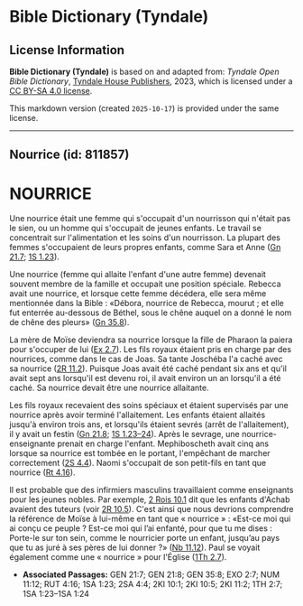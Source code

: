 # Bible Dictionary (Tyndale)

## License Information

**Bible Dictionary (Tyndale)** is based on and adapted from: _Tyndale Open Bible Dictionary_, [Tyndale House Publishers](https://tyndaleopenresources.com/), 2023, which is licensed under a [CC BY-SA 4.0 license](https://creativecommons.org/licenses/by-sa/4.0/legalcode.en).

This markdown version (created `2025-10-17`) is provided under the same license.



--------------------------------

## Nourrice (id: 811857)

NOURRICE
========

Une nourrice était une femme qui s'occupait d'un nourrisson qui n'était pas le sien, ou un homme qui s'occupait de jeunes enfants. Le travail se concentrait sur l'alimentation et les soins d'un nourrisson. La plupart des femmes s'occupaient de leurs propres enfants, comme Sara et Anne ([Gn 21\.7](https://ref.ly/Gen21:7); [1S 1\.23](https://ref.ly/1Sam1:23)).

Une nourrice (femme qui allaite l'enfant d'une autre femme) devenait souvent membre de la famille et occupait une position spéciale. Rebecca avait une nourrice, et lorsque cette femme décédera, elle sera même mentionnée dans la Bible : «Débora, nourrice de Rebecca, mourut ; et elle fut enterrée au\-dessous de Béthel, sous le chêne auquel on a donné le nom de chêne des pleurs» ([Gn 35\.8](https://ref.ly/Gen35:8)).

La mère de Moïse deviendra sa nourrice lorsque la fille de Pharaon la paiera pour s'occuper de lui ([Ex 2\.7](https://ref.ly/Exod2:7)). Les fils royaux étaient pris en charge par des nourrices, comme dans le cas de Joas. Sa tante Joschéba l'a caché avec sa nourrice ([2R 11\.2](https://ref.ly/2Kgs11:2)). Puisque Joas avait été caché pendant six ans et qu'il avait sept ans lorsqu'il est devenu roi, il avait environ un an lorsqu'il a été caché. Sa nourrice devait être une nourrice allaitante.

Les fils royaux recevaient des soins spéciaux et étaient supervisés par une nourrice après avoir terminé l'allaitement. Les enfants étaient allaités jusqu'à environ trois ans, et lorsqu'ils étaient sevrés (arrêt de l'allaitement), il y avait un festin ([Gn 21\.8](https://ref.ly/Gen21:8); [1S 1\.23–24](https://ref.ly/1Sam1:23-1Sam1:24)). Après le sevrage, une nourrice\-enseignante prenait en charge l'enfant. Mephiboscheth avait cinq ans lorsque sa nourrice est tombée en le portant, l'empêchant de marcher correctement ([2S 4\.4](https://ref.ly/2Sam4:4)). Naomi s'occupait de son petit\-fils en tant que nourrice ([Rt 4\.16](https://ref.ly/Ruth4:16)).

Il est probable que des infirmiers masculins travaillaient comme enseignants pour les jeunes nobles. Par exemple, [2 Rois 10\.1](https://ref.ly/2Kgs10:1) dit que les enfants d'Achab avaient des tuteurs (voir [2R 10\.5](https://ref.ly/2Kgs10:5)). C'est ainsi que nous devrions comprendre la référence de Moïse à lui\-même en tant que « nourrice » : «Est\-ce moi qui ai conçu ce peuple ? Est\-ce moi qui l’ai enfanté, pour que tu me dises : Porte\-le sur ton sein, comme le nourricier porte un enfant, jusqu’au pays que tu as juré à ses pères de lui donner ?» ([Nb 11\.12](https://ref.ly/Num11:12)). Paul se voyait également comme une « nourrice » pour l'Église ([1Th 2\.7](https://ref.ly/1Thess2:7)).

* **Associated Passages:** GEN 21:7; GEN 21:8; GEN 35:8; EXO 2:7; NUM 11:12; RUT 4:16; 1SA 1:23; 2SA 4:4; 2KI 10:1; 2KI 10:5; 2KI 11:2; 1TH 2:7; 1SA 1:23–1SA 1:24

